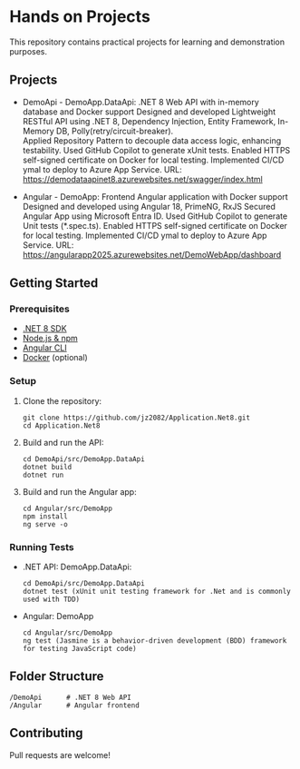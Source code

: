 # Hands on Projects

This repository contains practical projects for learning and demonstration purposes.

## Projects

- DemoApi - DemoApp.DataApi: .NET 8 Web API with in-memory database and Docker support
  Designed and developed Lightweight RESTful API using .NET 8, Dependency Injection, Entity Framework, In-Memory DB, Polly(retry/circuit-breaker).  
  Applied Repository Pattern to decouple data access logic, enhancing testability.
  Used GitHub Copilot to generate xUnit tests.
  Enabled HTTPS self-signed certificate  on Docker for local testing. 
  Implemented CI/CD ymal to deploy to Azure App Service.
  URL: https://demodataapinet8.azurewebsites.net/swagger/index.html 

- Angular - DemoApp: Frontend Angular application with Docker support
  Designed and developed using Angular 18, PrimeNG, RxJS
  Secured Angular App using Microsoft Entra ID. 
  Used GitHub Copilot to generate Unit tests (*.spec.ts).
  Enabled HTTPS self-signed certificate  on Docker for local testing. 
  Implemented CI/CD ymal to deploy to Azure App Service.
  URL: https://angularapp2025.azurewebsites.net/DemoWebApp/dashboard   

## Getting Started

### Prerequisites

- [.NET 8 SDK](https://dotnet.microsoft.com/download)
- [Node.js & npm](https://nodejs.org/)
- [Angular CLI](https://angular.io/cli)
- [Docker](https://www.docker.com/) (optional)

### Setup

1. Clone the repository:
    ```
    git clone https://github.com/jz2082/Application.Net8.git
    cd Application.Net8
    ```

2. Build and run the API:
    ```
    cd DemoApi/src/DemoApp.DataApi
    dotnet build
    dotnet run
    ```

3. Build and run the Angular app:
    ```
    cd Angular/src/DemoApp
    npm install
    ng serve -o
    ```

### Running Tests

- .NET API: DemoApp.DataApi:  
  ```
  cd DemoApi/src/DemoApp.DataApi
  dotnet test (xUnit unit testing framework for .Net and is commonly used with TDD)
  ```

- Angular: DemoApp   
  ```
  cd Angular/src/DemoApp 
  ng test (Jasmine is a behavior-driven development (BDD) framework for testing JavaScript code)
  ```

## Folder Structure
  ```
  /DemoApi      # .NET 8 Web API
  /Angular      # Angular frontend
  ```

## Contributing

Pull requests are welcome!
